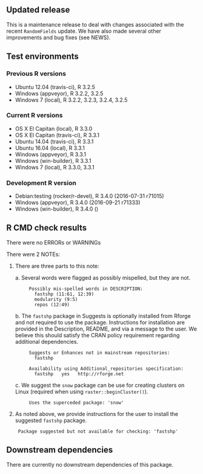 ## Updated release

This is a maintenance release to deal with changes associated with the recent `RandomFields` update.
We have also made several other improvements and bug fixes (see NEWS).

## Test environments

### Previous R versions
* Ubuntu 12.04        (travis-ci), R 3.2.5
* Windows              (appveyor), R 3.2.2, 3.2.5
* Windows 7               (local), R 3.2.2, 3.2.3, 3.2.4, 3.2.5

### Current R versions
* OS X El Capitan         (local), R 3.3.0
* OS X El Capitan     (travis-ci), R 3.3.1
* Ubuntu 14.04        (travis-ci), R 3.3.1
* Ubuntu 16.04            (local), R 3.3.1
* Windows              (appveyor), R 3.3.1
* Windows           (win-builder), R 3.3.1
* Windows 7               (local), R 3.3.0, 3.3.1

### Development R version
* Debian:testing (rocker/r-devel), R 3.4.0 (2016-07-31 r71015)
* Windows              (appveyor), R 3.4.0 (2016-09-21 r71333)
* Windows           (win-builder), R 3.4.0 ()

## R CMD check results

There were no ERRORs or WARNINGs

There were 2 NOTEs:

1. There are three parts to this note:

    a. Several words were flagged as possibly mispelled, but they are not.
    
            Possibly mis-spelled words in DESCRIPTION:
              fastshp (11:61, 12:39)
              modularity (9:5)
              repos (12:49)

    b. The `fastshp` package in Suggests is optionally installed from Rforge and not required to use the package. Instructions for installation are provided in the Description, README, and via a message to the user. We believe this should satisfy the CRAN policy requirement regarding additional dependencies.

            Suggests or Enhances not in mainstream repositories:
              fastshp
          
            Availability using Additional_repositories specification:
              fastshp   yes   http://rforge.net

    c. We suggest the `snow` package can be use for creating clusters on Linux (required when using `raster::beginCluster()`).
    
            Uses the superceded package: 'snow'
    
2. As noted above, we provide instructions for the user to install the suggested `fastshp` package.

        Package suggested but not available for checking: 'fastshp'

## Downstream dependencies

There are currently no downstream dependencies of this package.
